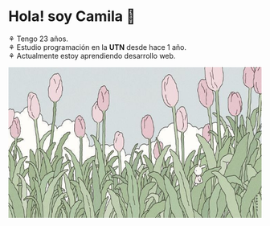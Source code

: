 # Hola! soy Camila 🌼

⚘ Tengo 23 años.<br>
⚘ Estudio programación en la **UTN** desde hace 1 año.<br>
⚘ Actualmente estoy aprendiendo desarrollo web.<br>

<div align="center">
<img src="header-flores.jpg" height="300px" borderRadius : "30px">
</div>
